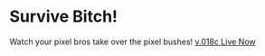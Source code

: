 # Survive Bitch!

Watch your pixel bros take over the pixel bushes!
[v.018c Live Now](http://https://gszemes.github.io/)
